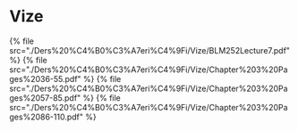 # Vize

<!--Index-->

{% file src="./Ders%20%C4%B0%C3%A7eri%C4%9Fi/Vize/BLM252Lecture7.pdf" %}
{% file src="./Ders%20%C4%B0%C3%A7eri%C4%9Fi/Vize/Chapter%203%20Pages%2036-55.pdf" %}
{% file src="./Ders%20%C4%B0%C3%A7eri%C4%9Fi/Vize/Chapter%203%20Pages%2057-85.pdf" %}
{% file src="./Ders%20%C4%B0%C3%A7eri%C4%9Fi/Vize/Chapter%203%20Pages%2086-110.pdf" %}

<!--Index-->
